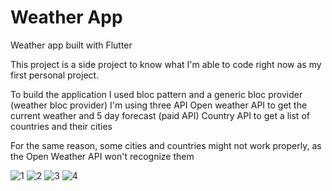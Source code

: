 # Weather App

Weather app built with Flutter


This project is a side project to know what I'm able to code right now as my first personal project. 

To build the application I used bloc pattern and a generic bloc provider (weather bloc provider)
I'm using three API
Open weather API to get the current weather and 5 day forecast (paid API)
Country API to get a list of countries and their cities


For the same reason, some cities and countries might not work properly, as the Open Weather API won't recognize them

![1](https://user-images.githubusercontent.com/68037905/206877600-27fb13b0-6873-4d6a-b267-50a91d83ee91.png)
![2](https://user-images.githubusercontent.com/68037905/206877602-0cb69760-69bf-43b4-9c9c-26e82d6878e6.png)
![3](https://user-images.githubusercontent.com/68037905/206877604-dd7a507b-aedb-46df-a77f-6aacc41dcabc.png)
![4](https://user-images.githubusercontent.com/68037905/206877605-13d3a617-5e24-432d-8583-6d46c1dd091f.png)
